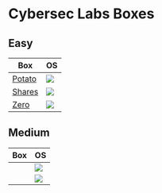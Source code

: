 # Cybersec Labs Boxes

## Easy

Box                                                                                                              | OS
---                                                                                                              | ---       
[Potato](https://github.com/AbdullahRizwan101/CTF-Writeups/blob/master/Cybersec%20Labs/Potato.md)                | <img src="https://i.imgur.com/8SPmSeo.gif"/>
[Shares](https://github.com/AbdullahRizwan101/CTF-Writeups/blob/master/Cybersec%20Labs/Shares.md)                | <img src= "https://i.imgur.com/hZoovNY.png" />                                                                                          
[Zero](https://github.com/AbdullahRizwan101/CTF-Writeups/blob/master/Cybersec%20Labs/Zero.md)                    | <img src="https://i.imgur.com/PfQ3ER0.png"/>

## Medium

Box                                                                                                              | OS
---                                                                                                              | ---       
[]()                                                                                                             | <img src= "https://i.imgur.com/hZoovNY.png" />
[]()                                                                                                              | <img  src= "https://i.imgur.com/8SPmSeo.gif"/>
